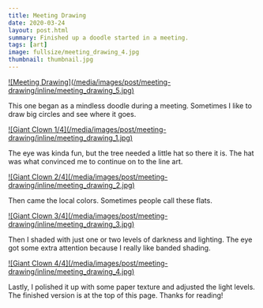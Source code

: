```yaml
---
title: Meeting Drawing
date: 2020-03-24
layout: post.html
summary: Finished up a doodle started in a meeting.
tags: [art]
image: fullsize/meeting_drawing_4.jpg
thumbnail: thumbnail.jpg
---
```


<div>
  <a href="/media/images/post/meeting-drawing/fullsize/meeting_drawing_5.jpg">
    ![Meeting Drawing](/media/images/post/meeting-drawing/inline/meeting_drawing_5.jpg)
  </a>
</div>

This one began as a mindless doodle during a meeting. Sometimes I like to draw big circles and see where it goes.

<div>
  <a href="/media/images/post/meeting-drawing/fullsize/meeting_drawing_1.jpg">
    ![Giant Clown 1/4](/media/images/post/meeting-drawing/inline/meeting_drawing_1.jpg)
  </a>
</div>

The eye was kinda fun, but the tree needed a little hat so there it is. The hat was what convinced me to continue on to the line art.

<div>
  <a href="/media/images/post/meeting-drawing/fullsize/meeting_drawing_2.jpg">
    ![Giant Clown 2/4](/media/images/post/meeting-drawing/inline/meeting_drawing_2.jpg)
  </a>
</div>

Then came the local colors. Sometimes people call these flats.

<div>
  <a href="/media/images/post/meeting-drawing/fullsize/meeting_drawing_3.jpg">
    ![Giant Clown 3/4](/media/images/post/meeting-drawing/inline/meeting_drawing_3.jpg)
  </a>
</div>

Then I shaded with just one or two levels of darkness and lighting. The eye got some extra attention because I really like banded shading.

<div>
  <a href="/media/images/post/meeting-drawing/fullsize/meeting_drawing_4.jpg">
    ![Giant Clown 4/4](/media/images/post/meeting-drawing/inline/meeting_drawing_4.jpg)
  </a>
</div>

Lastly, I polished it up with some paper texture and adjusted the light levels. The finished version is at the top of this page. Thanks for reading!
